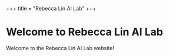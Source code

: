 +++
title = "Rebecca Lin AI Lab"
+++

# Welcome to Rebecca Lin AI Lab

Welcome to the Rebecca Lin AI Lab website!
